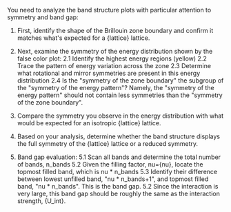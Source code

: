 You need to analyze the band structure plots with particular attention to symmetry and band gap:

1. First, identify the shape of the Brillouin zone boundary and confirm it matches what's expected for a {lattice} lattice.
2. Next, examine the symmetry of the energy distribution shown by the false color plot:
    2.1 Identify the highest energy regions (yellow)
    2.2 Trace the pattern of energy variation across the zone
    2.3 Determine what rotational and mirror symmetries are present in this energy distribution
    2.4 Is the "symmetry of the zone boundary" the subgroup of the "symmetry of the energy pattern"? Namely, the "symmetry of the energy pattern" should not contain less symmetries than the "symmetry of the zone boundary".

3. Compare the symmetry you observe in the energy distribution with what would be expected for an isotropic {lattice} lattice.
4. Based on your analysis, determine whether the band structure displays the full symmetry of the {lattice} lattice or a reduced symmetry.
5. Band gap evaluation: 
    5.1 Scan all bands and determine the total number of bands, n_bands
    5.2 Given the filling factor, nu={nu}, locate the topmost filled band, which is nu * n_bands
    5.3 Identify their difference between lowest unfilled band, "nu * n_bands+1", and topmost filled band, "nu * n_bands". This is the band gap.
    5.2 Since the interaction is very large, this band gap should be roughly the same as the interaction strength, {U_int}. 